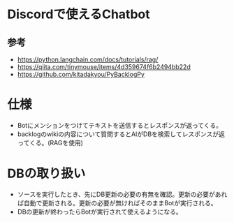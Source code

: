 # Discordで使えるChatbot
## 参考
* https://python.langchain.com/docs/tutorials/rag/
* https://qiita.com/tinymouse/items/4d359674f6b2494bb22d
* https://github.com/kitadakyou/PyBacklogPy

# 仕様
* Botにメンションをつけてテキストを送信するとレスポンスが返ってくる。
* backlogのwikiの内容について質問するとAIがDBを検索してレスポンスが返ってくる。(RAGを使用)

# DBの取り扱い
* ソースを実行したとき、先にDB更新の必要の有無を確認。更新の必要があれば自動で更新される。更新の必要が無ければそのままBotが実行される。
* DBの更新が終わったらBotが実行されて使えるようになる。